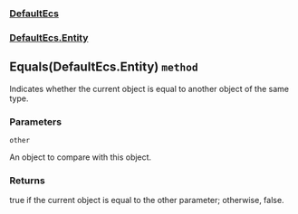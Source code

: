 ### [DefaultEcs](./DefaultEcs 'DefaultEcs')
### [DefaultEcs.Entity](./DefaultEcs-Entity 'DefaultEcs.Entity')
## Equals(DefaultEcs.Entity) `method`
Indicates whether the current object is equal to another object of the same type.
### Parameters

<a name='DefaultEcs-Entity-Equals(DefaultEcs-Entity)-other'></a>
`other`

An object to compare with this object.
### Returns
true if the current object is equal to the other parameter; otherwise, false.
